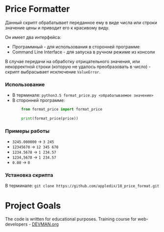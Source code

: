 # Price Formatter

Данный скрипт обрабатывает переданное ему в виде числа или строки значение цены и приводит его к красивому виду. 

Он имеет два интерфейса:
* Программный - для использования в сторонней программе
* Command Line Interface - для запуска в ручном режиме из консоли

В случае передачи на обработку отрицательного значения, или некорректной строки (которую не удалось преобразовать в число) - скрипт выбрасывает исключение `ValueError`.

### Использование
* В терминале: `python3.5 format_price.py <обрабатываемое значение>`
* В сторонней программе:
    ```python
        from format_price import format_price 
        
        print(format_price(price))
    ```
### Примеры работы
* `3245.000000` -> `3 245`
* `12345678` -> `12 345 678`
* `1234.5678` -> `1 234.57`
* `1234,5678` -> `1 234.57`
* `0.00` -> `0`

### Установка скрипта 
В терминале: `git clone https://github.com/appledix/18_price_format.git`

# Project Goals

The code is written for educational purposes. Training course for web-developers - [DEVMAN.org](https://devman.org)
